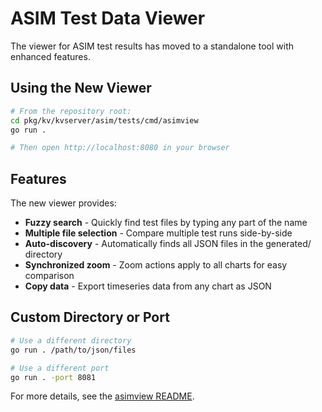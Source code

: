 # ASIM Test Data Viewer

The viewer for ASIM test results has moved to a standalone tool with enhanced features.

## Using the New Viewer

```bash
# From the repository root:
cd pkg/kv/kvserver/asim/tests/cmd/asimview
go run .

# Then open http://localhost:8080 in your browser
```

## Features

The new viewer provides:
- **Fuzzy search** - Quickly find test files by typing any part of the name
- **Multiple file selection** - Compare multiple test runs side-by-side
- **Auto-discovery** - Automatically finds all JSON files in the generated/ directory
- **Synchronized zoom** - Zoom actions apply to all charts for easy comparison
- **Copy data** - Export timeseries data from any chart as JSON

## Custom Directory or Port

```bash
# Use a different directory
go run . /path/to/json/files

# Use a different port
go run . -port 8081
```

For more details, see the [asimview README](../cmd/asimview/README.md).